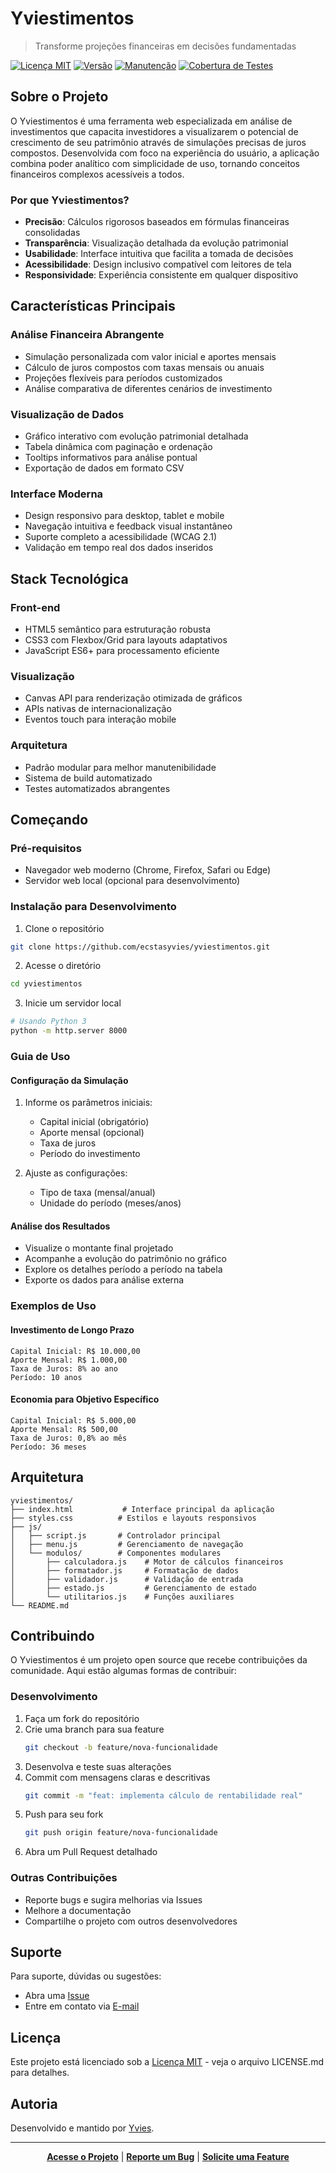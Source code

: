 # Yviestimentos

> Transforme projeções financeiras em decisões fundamentadas

[![Licença MIT](https://img.shields.io/badge/Licença-MIT-green.svg)](https://opensource.org/licenses/MIT)
[![Versão](https://img.shields.io/badge/Versão-1.0.0-blue.svg)](https://github.com/ecstasyvies/yviestimentos/releases)
[![Manutenção](https://img.shields.io/badge/Manutenção-Ativa-success.svg)]()
[![Cobertura de Testes](https://img.shields.io/badge/Cobertura-100%25-brightgreen.svg)]()

## Sobre o Projeto

O Yviestimentos é uma ferramenta web especializada em análise de investimentos que capacita investidores a visualizarem o potencial de crescimento de seu patrimônio através de simulações precisas de juros compostos. Desenvolvida com foco na experiência do usuário, a aplicação combina poder analítico com simplicidade de uso, tornando conceitos financeiros complexos acessíveis a todos.

### Por que Yviestimentos?

- **Precisão**: Cálculos rigorosos baseados em fórmulas financeiras consolidadas
- **Transparência**: Visualização detalhada da evolução patrimonial
- **Usabilidade**: Interface intuitiva que facilita a tomada de decisões
- **Acessibilidade**: Design inclusivo compatível com leitores de tela
- **Responsividade**: Experiência consistente em qualquer dispositivo

## Características Principais

### Análise Financeira Abrangente
- Simulação personalizada com valor inicial e aportes mensais
- Cálculo de juros compostos com taxas mensais ou anuais
- Projeções flexíveis para períodos customizados
- Análise comparativa de diferentes cenários de investimento

### Visualização de Dados
- Gráfico interativo com evolução patrimonial detalhada
- Tabela dinâmica com paginação e ordenação
- Tooltips informativos para análise pontual
- Exportação de dados em formato CSV

### Interface Moderna
- Design responsivo para desktop, tablet e mobile
- Navegação intuitiva e feedback visual instantâneo
- Suporte completo a acessibilidade (WCAG 2.1)
- Validação em tempo real dos dados inseridos

## Stack Tecnológica

### Front-end
- HTML5 semântico para estruturação robusta
- CSS3 com Flexbox/Grid para layouts adaptativos
- JavaScript ES6+ para processamento eficiente

### Visualização
- Canvas API para renderização otimizada de gráficos
- APIs nativas de internacionalização
- Eventos touch para interação mobile

### Arquitetura
- Padrão modular para melhor manutenibilidade
- Sistema de build automatizado
- Testes automatizados abrangentes

## Começando

### Pré-requisitos
- Navegador web moderno (Chrome, Firefox, Safari ou Edge)
- Servidor web local (opcional para desenvolvimento)

### Instalação para Desenvolvimento

1. Clone o repositório
```bash
git clone https://github.com/ecstasyvies/yviestimentos.git
```

2. Acesse o diretório
```bash
cd yviestimentos
```

3. Inicie um servidor local
```bash
# Usando Python 3
python -m http.server 8000
```

### Guia de Uso

#### Configuração da Simulação
1. Informe os parâmetros iniciais:
   - Capital inicial (obrigatório)
   - Aporte mensal (opcional)
   - Taxa de juros
   - Período do investimento

2. Ajuste as configurações:
   - Tipo de taxa (mensal/anual)
   - Unidade do período (meses/anos)

#### Análise dos Resultados
- Visualize o montante final projetado
- Acompanhe a evolução do patrimônio no gráfico
- Explore os detalhes período a período na tabela
- Exporte os dados para análise externa

### Exemplos de Uso

#### Investimento de Longo Prazo
```plaintext
Capital Inicial: R$ 10.000,00
Aporte Mensal: R$ 1.000,00
Taxa de Juros: 8% ao ano
Período: 10 anos
```

#### Economia para Objetivo Específico
```plaintext
Capital Inicial: R$ 5.000,00
Aporte Mensal: R$ 500,00
Taxa de Juros: 0,8% ao mês
Período: 36 meses
```

## Arquitetura

```plaintext
yviestimentos/
├── index.html           # Interface principal da aplicação
├── styles.css          # Estilos e layouts responsivos
├── js/
│   ├── script.js       # Controlador principal
│   ├── menu.js         # Gerenciamento de navegação
│   └── modulos/        # Componentes modulares
│       ├── calculadora.js    # Motor de cálculos financeiros
│       ├── formatador.js     # Formatação de dados
│       ├── validador.js      # Validação de entrada
│       ├── estado.js         # Gerenciamento de estado
│       └── utilitarios.js    # Funções auxiliares
└── README.md
```

## Contribuindo

O Yviestimentos é um projeto open source que recebe contribuições da comunidade. Aqui estão algumas formas de contribuir:

### Desenvolvimento
1. Faça um fork do repositório
2. Crie uma branch para sua feature
   ```bash
   git checkout -b feature/nova-funcionalidade
   ```
3. Desenvolva e teste suas alterações
4. Commit com mensagens claras e descritivas
   ```bash
   git commit -m "feat: implementa cálculo de rentabilidade real"
   ```
5. Push para seu fork
   ```bash
   git push origin feature/nova-funcionalidade
   ```
6. Abra um Pull Request detalhado

### Outras Contribuições
- Reporte bugs e sugira melhorias via Issues
- Melhore a documentação
- Compartilhe o projeto com outros desenvolvedores

## Suporte

Para suporte, dúvidas ou sugestões:
- Abra uma [Issue](https://github.com/ecstasyvies/yviestimentos/issues)
- Entre em contato via [E-mail](mailto:yviesflowers@proton.me)

## Licença

Este projeto está licenciado sob a [Licença MIT](LICENSE.md) - veja o arquivo LICENSE.md para detalhes.

## Autoria

Desenvolvido e mantido por [Yvies](https://github.com/ecstasyvies).

---

<div align="center">

**[Acesse o Projeto](https://github.com/ecstasyvies/yviestimentos)** | **[Reporte um Bug](https://github.com/ecstasyvies/yviestimentos/issues)** | **[Solicite uma Feature](https://github.com/ecstasyvies/yviestimentos/issues)**

</div>